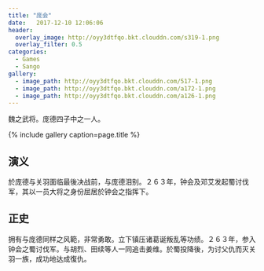 ```yaml
---
title: "庞会"
date:   2017-12-10 12:06:06
header:
  overlay_image: http://oyy3dtfqo.bkt.clouddn.com/s319-1.png
  overlay_filter: 0.5
categories:
  - Games
  - Sango
gallery:
  - image_path: http://oyy3dtfqo.bkt.clouddn.com/517-1.png
  - image_path: http://oyy3dtfqo.bkt.clouddn.com/a172-1.png
  - image_path: http://oyy3dtfqo.bkt.clouddn.com/a126-1.png
---
```


魏之武将。庞德四子中之一人。

{% include gallery caption=page.title %}

## 演义

於庞德与关羽面临最後决战前，与庞德泪别。２６３年，钟会及邓艾发起蜀讨伐军，其以一员大将之身份屈居於钟会之指挥下。

## 正史

拥有与庞德同样之风範，非常勇敢。立下镇压诸葛诞叛乱等功绩。２６３年，参入钟会之蜀讨伐军。与胡烈、田续等人一同追击姜维。於蜀投降後，为讨父仇而灭关羽一族，成功地达成復仇。